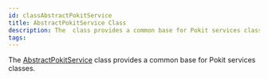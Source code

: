 ```yaml
---
id: classAbstractPokitService
title: AbstractPokitService Class
description: The  class provides a common base for Pokit services classes.
tags:
---
```

The [AbstractPokitService](classAbstractPokitService) class provides a common base for Pokit services classes.
